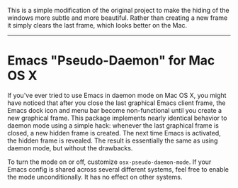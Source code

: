 This is a simple modification of the original project to
make the hiding of the windows more subtle and more beautiful.
Rather than creating a new frame it simply clears the last frame,
which looks better on the Mac.

---

# Emacs "Pseudo-Daemon" for Mac OS X

If you've ever tried to use Emacs in daemon mode on Mac OS X, you
might have noticed that after you close the last graphical Emacs
client frame, the Emacs dock icon and menu bar become non-functional
until you create a new graphical frame. This package implements nearly
identical behavior to daemon mode using a simple hack: whenever the
last graphical frame is closed, a new hidden frame is created. The
next time Emacs is activated, the hidden frame is revealed. The result
is essentially the same as using daemon mode, but without the
drawbacks.

To turn the mode on or off, customize `osx-pseudo-daemon-mode`. If
your Emacs config is shared across several different systems, feel
free to enable the mode unconditionally. It has no effect on other
systems.
